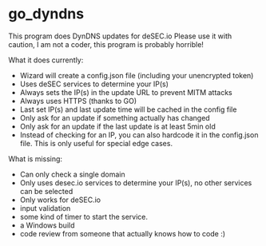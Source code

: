 # go_dyndns


This program does DynDNS updates for deSEC.io
Please use it with caution, I am not a coder, this program is probably horrible!

What it does currently:
- Wizard will create a config.json file (including your unencrypted token)
- Uses deSEC services to determine your IP(s)
- Always sets the IP(s) in the update URL to prevent MITM attacks
- Always uses HTTPS (thanks to GO)
- Last set IP(s) and last update time will be cached in the config file
- Only ask for an update if something actually has changed
- Only ask for an update if the last update is at least 5min old
- Instead of checking for an IP, you can also hardcode it in the config.json file. This is only useful for special edge cases. 

What is missing:
- Can only check a single domain
- Only uses desec.io services to determine your IP(s), no other services can be selected
- Only works for deSEC.io
- input validation
- some kind of timer to start the service.
- a Windows build
- code review from someone that actually knows how to code :)
